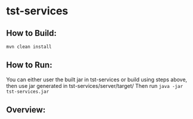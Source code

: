 # tst-services

## How to Build:
```
mvn clean install
```

## How to Run:
You can either user the built jar in tst-services or build using steps above, then use jar generated in tst-services/server/target/
Then run ```java -jar tst-services.jar```


## Overview:
